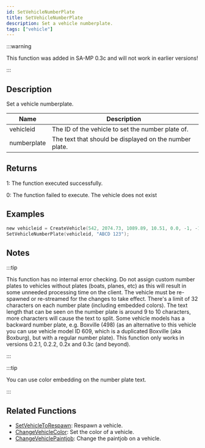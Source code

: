 ```yaml
---
id: SetVehicleNumberPlate
title: SetVehicleNumberPlate
description: Set a vehicle numberplate.
tags: ["vehicle"]
---
```


:::warning

This function was added in SA-MP 0.3c and will not work in earlier versions!

:::

## Description

Set a vehicle numberplate.

| Name        | Description                                            |
| ----------- | ------------------------------------------------------ |
| vehicleid   | The ID of the vehicle to set the number plate of.      |
| numberplate | The text that should be displayed on the number plate. |

## Returns

1: The function executed successfully.

0: The function failed to execute. The vehicle does not exist

## Examples

```c
new vehicleid = CreateVehicle(542, 2074.73, 1089.89, 10.51, 0.0, -1, -1, -1);
SetVehicleNumberPlate(vehicleid, "ABCD 123");
```

## Notes

:::tip

This function has no internal error checking. Do not assign custom number plates to vehicles without plates (boats, planes, etc) as this will result in some unneeded processing time on the client.
The vehicle must be re-spawned or re-streamed for the changes to take effect.
There's a limit of 32 characters on each number plate (including embedded colors).
The text length that can be seen on the number plate is around 9 to 10 characters, more characters will cause the text to split.
Some vehicle models has a backward number plate, e.g. Boxville (498) (as an alternative to this vehicle you can use vehicle model ID 609, which is a duplicated Boxville (aka Boxburg), but with a regular number plate).
This function only works in versions 0.2.1, 0.2.2, 0.2x and 0.3c (and beyond).

:::

:::tip

You can use color embedding on the number plate text.

:::

## Related Functions

- [SetVehicleToRespawn](../../scripting/functions/SetVehicleToRespawn.md): Respawn a vehicle.
- [ChangeVehicleColor](../../scripting/functions/ChangeVehicleColor.md): Set the color of a vehicle.
- [ChangeVehiclePaintjob](../../scripting/functions/ChangeVehiclePaintjob.md): Change the paintjob on a vehicle.
